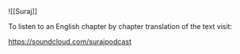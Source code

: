 
![[Suraj]]

To listen to an English chapter by chapter translation of the text visit: 

https://soundcloud.com/surajpodcast